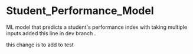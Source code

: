 # Student_Performance_Model
ML model that predicts a student's performance index with taking multiple inputs
added this line in dev branch
.

this change is to add to test
